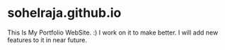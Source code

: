 # sohelraja.github.io
This Is My Portfolio WebSite. :)
I work on it to make better. I will add new features to it in near future. 
